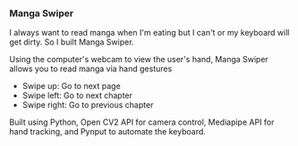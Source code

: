 ### Manga Swiper

I always want to read manga when I'm eating but I can't or my keyboard will get dirty. So I built Manga Swiper.

Using the computer's webcam to view the user's hand, Manga Swiper allows you to read manga via hand gestures
- Swipe up: Go to next page
- Swipe left: Go to next chapter
- Swipe right: Go to previous chapter

Built using Python, Open CV2 API for camera control, Mediapipe API for hand tracking, and Pynput to automate the keyboard.
